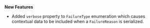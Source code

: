 **New Features**

* Added ```verbose``` property to ```FailureType``` enumeration which causes contextual data to be included when a ```FailureReason``` is serialized.